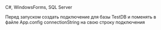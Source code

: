 C#, WindowsForms, SQL Server

Перед запуском создать подключение для базы TestDB и поменять в файле App.config connectionString на свою строку подключения 
